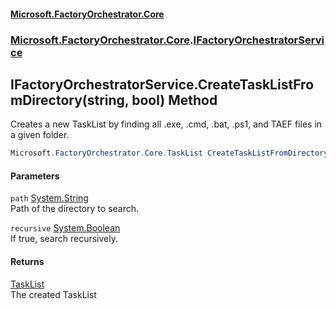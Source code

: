 #### [Microsoft.FactoryOrchestrator.Core](./Microsoft-FactoryOrchestrator-Core.md 'Microsoft.FactoryOrchestrator.Core')
### [Microsoft.FactoryOrchestrator.Core](./Microsoft-FactoryOrchestrator-Core.md 'Microsoft.FactoryOrchestrator.Core').[IFactoryOrchestratorService](./Microsoft-FactoryOrchestrator-Core-IFactoryOrchestratorService.md 'Microsoft.FactoryOrchestrator.Core.IFactoryOrchestratorService')
## IFactoryOrchestratorService.CreateTaskListFromDirectory(string, bool) Method
Creates a new TaskList by finding all .exe, .cmd, .bat, .ps1, and TAEF files in a given folder.  
```csharp
Microsoft.FactoryOrchestrator.Core.TaskList CreateTaskListFromDirectory(string path, bool recursive=false);
```
#### Parameters
<a name='Microsoft-FactoryOrchestrator-Core-IFactoryOrchestratorService-CreateTaskListFromDirectory(string_bool)-path'></a>
`path` [System.String](https://docs.microsoft.com/en-us/dotnet/api/System.String 'System.String')  
Path of the directory to search.  
  
<a name='Microsoft-FactoryOrchestrator-Core-IFactoryOrchestratorService-CreateTaskListFromDirectory(string_bool)-recursive'></a>
`recursive` [System.Boolean](https://docs.microsoft.com/en-us/dotnet/api/System.Boolean 'System.Boolean')  
If true, search recursively.  
  
#### Returns
[TaskList](./Microsoft-FactoryOrchestrator-Core-TaskList.md 'Microsoft.FactoryOrchestrator.Core.TaskList')  
The created TaskList  
